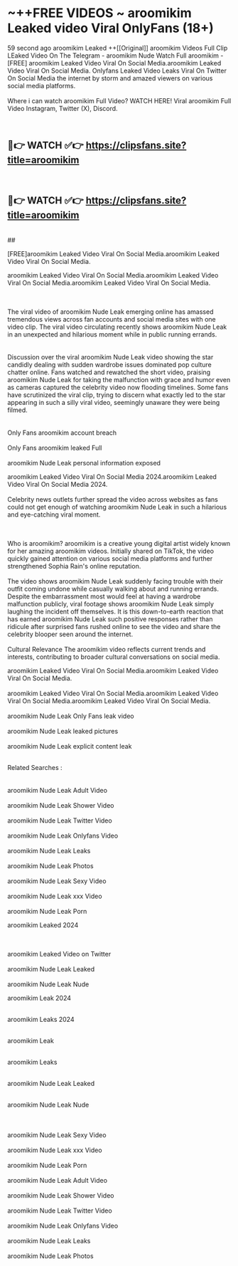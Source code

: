 # ~++FREE VIDEOS ~ aroomikim Leaked video Viral OnlyFans (18+)<br>


59 second ago aroomikim Leaked ++[[Original]] aroomikim Videos Full Clip LEaked Video On The Telegram  - aroomikim Nude  Watch Full aroomikim - [FREE] aroomikim Leaked Video Viral On Social Media.aroomikim Leaked Video Viral On Social Media.   Onlyfans Leaked Video Leaks Viral On Twitter On Social Media the internet by storm and amazed viewers on various social media platforms. <br><br>
Where i can watch aroomikim Full Video? WATCH HERE! Viral aroomikim Full Video Instagram, Twitter (X), Discord. <br>


 <br>

##  🔴👉 WATCH ✅👉  <a href="https://clipsfans.site?title=aroomikim&ref=git">https://clipsfans.site?title=aroomikim</a> <br>
  <br>

##  🔴👉 WATCH ✅👉  <a href="https://clipsfans.site?title=aroomikim&ref=git">https://clipsfans.site?title=aroomikim</a> <br>
  <br>
  ##



[FREE]aroomikim Leaked Video Viral On Social Media.aroomikim Leaked Video Viral On Social Media. <br>

aroomikim Leaked Video Viral On Social Media.aroomikim Leaked Video Viral On Social Media.aroomikim Leaked Video Viral On Social Media. <br>


  <br>

  <br>
The viral video of aroomikim Nude Leak emerging online has amassed tremendous views across fan accounts and social media sites with one video clip. The viral video circulating recently shows aroomikim Nude Leak in an unexpected and hilarious moment while in public running errands.<br>
<br>


<br>
Discussion over the viral aroomikim Nude Leak video showing the star candidly dealing with sudden wardrobe issues dominated pop culture chatter online. Fans watched and rewatched the short video, praising aroomikim Nude Leak for taking the malfunction with grace and humor even as cameras captured the celebrity video now flooding timelines. Some fans have scrutinized the viral clip, trying to discern what exactly led to the star appearing in such a silly viral video, seemingly unaware they were being filmed.<br>
<br>
<br> 
Only Fans aroomikim account breach<br>
<br>
Only Fans aroomikim leaked Full <br>
<br>
aroomikim Nude Leak personal information exposed<br>

aroomikim Leaked Video Viral On Social Media 2024.aroomikim Leaked Video Viral On Social Media 2024. <br>
<br>
Celebrity news outlets further spread the video across websites as fans could not get enough of watching aroomikim Nude Leak in such a hilarious and eye-catching viral moment.<br>
<br>

<br>
Who is aroomikim? aroomikim is a creative young digital artist widely known for her amazing aroomikim videos. Initially shared on TikTok, the video quickly gained attention on various social media platforms and further strengthened Sophia Rain's online reputation.<br>
<br>
The video shows aroomikim Nude Leak suddenly facing trouble with their outfit coming undone while casually walking about and running errands. Despite the embarrassment most would feel at having a wardrobe malfunction publicly, viral footage shows aroomikim Nude Leak simply laughing the incident off themselves. It is this down-to-earth reaction that has earned aroomikim Nude Leak such positive responses rather than ridicule after surprised fans rushed online to see the video and share the celebrity blooper seen around the internet.<br>
<br>
Cultural Relevance The aroomikim video reflects current trends and interests, contributing to broader cultural conversations on social media.<br>

aroomikim Leaked Video Viral On Social Media.aroomikim Leaked Video Viral On Social Media.<br>
<br>
aroomikim Leaked Video Viral On Social Media.aroomikim Leaked Video Viral On Social Media.aroomikim Leaked Video Viral On Social Media.<br>
<br>
aroomikim Nude Leak Only Fans leak video<br>
<br>
aroomikim Nude Leak leaked pictures<br>
<br>
aroomikim Nude Leak explicit content leak<br>


<br>
Related Searches :<br>
<br>

<br>
aroomikim Nude Leak Adult Video<br>
<br>
aroomikim Nude Leak Shower Video<br>
<br>
aroomikim Nude Leak Twitter Video<br>
<br>
aroomikim Nude Leak Onlyfans Video<br>
<br>
aroomikim Nude Leak Leaks<br>
<br>
aroomikim Nude Leak Photos<br>

<br>
aroomikim Nude Leak Sexy Video<br>
<br>
aroomikim Nude Leak xxx Video<br>
<br>
aroomikim Nude Leak Porn<br>

aroomikim  Leaked 2024 <br> <br>
<br>

aroomikim Leaked Video on Twitter <br>
<br>
aroomikim Nude Leak Leaked<br>
<br>
aroomikim Nude Leak Nude<br>


aroomikim  Leak 2024 <br> <br>



aroomikim  Leaks 2024 <br> <br>



 
aroomikim  Leak<br> <br>



aroomikim  Leaks<br> <br>


aroomikim Nude Leak Leaked<br> <br>

aroomikim Nude Leak Nude<br> <br>
<br> <br>
aroomikim Nude Leak Sexy Video
<br> <br>
aroomikim Nude Leak xxx Video
<br> <br>
aroomikim Nude Leak Porn
<br> <br>
aroomikim Nude Leak Adult Video
<br> <br>
aroomikim Nude Leak Shower Video
<br> <br>
aroomikim Nude Leak Twitter Video
<br> <br>
aroomikim Nude Leak Onlyfans Video
<br> <br>
aroomikim Nude Leak Leaks
<br> <br>
aroomikim Nude Leak Photos






</p>




 



</p>










